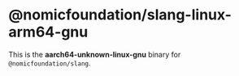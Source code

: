 <!-- cSpell:disable -->

# @nomicfoundation/slang-linux-arm64-gnu

This is the **aarch64-unknown-linux-gnu** binary for `@nomicfoundation/slang`.
